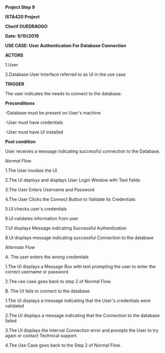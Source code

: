 **Project Step 9**

**ISTA420 Project**

**Cherif OUEDRAOGO**

**Date: 9/10/2019**

**USE CASE: 
 User Authentication For Database Connection** 
 
**ACTORS**

 1.User

 2.Database User Interface referred to as UI in the use case
 
**TRIGGER**

The user indicates the needs to connect to the database.

**Preconditions**

  -Database must be present on User's machine

  -User must have credentials

  -User must have UI installed 

  
**Post condition**

  User receives a message indicating successful connection to the Database.

*Normal Flow*

  1.The User invokes the UI

  2.The UI  deploys and displays  User Login Window with Text fields

  3.The User Enters Username and Password

  4.The User Clicks the Connect Button to Validate its Credentials 

  5.UI checks user's credentials

  6.UI validates information from user

  7.UI displays Message indicating Successful Authentication

  8.UI displays message indicating successful Connection to the database


*Alternate Flow*

A. The user enters the wrong credentials

   1.The UI displays a  Message Box with text prompting the user to enter the correct username or password

   2.The use case goes back to step 2 of Normal Flow.


B. The UI fails to connect to the database

   1.The UI displays a message indicating that the User's credentials were validated

   2.The UI displays a message indicating that the Connection to the database failed

   3.The UI displays the Internal Connection error and prompts the User to try again or contact Technical support.

   4.The Use Case goes back to the Step 2 of Normal Flow.
